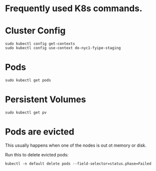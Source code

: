 # Frequently used K8s commands.

# Cluster Config

```
sudo kubectl config get-contexts
sudo kubectl config use-context do-nyc1-fyipe-staging
```

# Pods

```
sudo kubectl get pods
```

# Persistent Volumes

```
sudo kubectl get pv
```

# Pods are evicted

This usually happens when one of the nodes is out ot memory or disk.

Run this to delete evicted pods:

```
kubectl -n default delete pods --field-selector=status.phase=Failed
```
